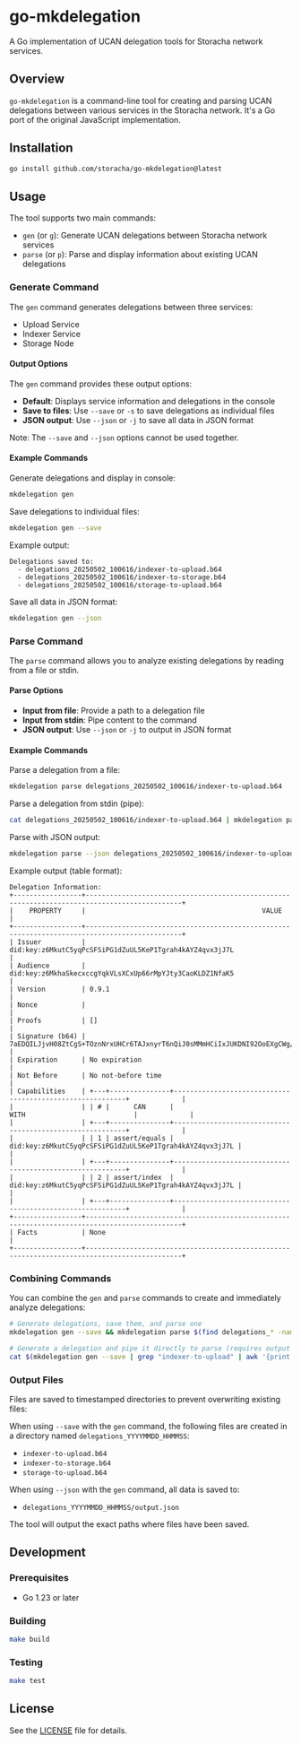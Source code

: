 # go-mkdelegation

A Go implementation of UCAN delegation tools for Storacha network services.

## Overview

`go-mkdelegation` is a command-line tool for creating and parsing UCAN delegations between various services in the Storacha network. It's a Go port of the original JavaScript implementation.

## Installation

```bash
go install github.com/storacha/go-mkdelegation@latest
```

## Usage

The tool supports two main commands:
- `gen` (or `g`): Generate UCAN delegations between Storacha network services
- `parse` (or `p`): Parse and display information about existing UCAN delegations

### Generate Command

The `gen` command generates delegations between three services:
- Upload Service
- Indexer Service
- Storage Node

#### Output Options

The `gen` command provides these output options:

- **Default**: Displays service information and delegations in the console
- **Save to files**: Use `--save` or `-s` to save delegations as individual files
- **JSON output**: Use `--json` or `-j` to save all data in JSON format

Note: The `--save` and `--json` options cannot be used together.

#### Example Commands

Generate delegations and display in console:
```bash
mkdelegation gen
```

Save delegations to individual files:
```bash
mkdelegation gen --save
```

Example output:
```
Delegations saved to:
  - delegations_20250502_100616/indexer-to-upload.b64
  - delegations_20250502_100616/indexer-to-storage.b64
  - delegations_20250502_100616/storage-to-upload.b64
```

Save all data in JSON format:
```bash
mkdelegation gen --json
```

### Parse Command

The `parse` command allows you to analyze existing delegations by reading from a file or stdin.

#### Parse Options

- **Input from file**: Provide a path to a delegation file
- **Input from stdin**: Pipe content to the command
- **JSON output**: Use `--json` or `-j` to output in JSON format

#### Example Commands

Parse a delegation from a file:
```bash
mkdelegation parse delegations_20250502_100616/indexer-to-upload.b64
```

Parse a delegation from stdin (pipe):
```bash
cat delegations_20250502_100616/indexer-to-upload.b64 | mkdelegation parse
```

Parse with JSON output:
```bash
mkdelegation parse --json delegations_20250502_100616/indexer-to-upload.b64
```

Example output (table format):
```
Delegation Information:
+-----------------+----------------------------------------------------------------------------------------------+
|    PROPERTY     |                                            VALUE                                             |
+-----------------+----------------------------------------------------------------------------------------------+
| Issuer          | did:key:z6MkutC5yqPcSFSiPG1dZuUL5KeP1Tgrah4kAYZ4qvx3jJ7L                                     |
| Audience        | did:key:z6MkhaSkecxccgYqkVLsXCxUp66rMpYJty3CaoKLDZ1NfaK5                                     |
| Version         | 0.9.1                                                                                        |
| Nonce           |                                                                                              |
| Proofs          | []                                                                                           |
| Signature (b64) | 7aEDQILJjvH08ZtCgS+TOznNrxUHCr6TAJxnyrT6nQiJ0sMMmHCiIxJUKDNI92OoEXgCWg/wEsiVQ+VEliAau2du9Qg= |
| Expiration      | No expiration                                                                                |
| Not Before      | No not-before time                                                                           |
| Capabilities    | +---+---------------+----------------------------------------------------------+             |
|                 | | # |      CAN      |                           WITH                           |             |
|                 | +---+---------------+----------------------------------------------------------+             |
|                 | | 1 | assert/equals | did:key:z6MkutC5yqPcSFSiPG1dZuUL5KeP1Tgrah4kAYZ4qvx3jJ7L |             |
|                 | +---+---------------+----------------------------------------------------------+             |
|                 | | 2 | assert/index  | did:key:z6MkutC5yqPcSFSiPG1dZuUL5KeP1Tgrah4kAYZ4qvx3jJ7L |             |
|                 | +---+---------------+----------------------------------------------------------+             |
+-----------------+----------------------------------------------------------------------------------------------+
| Facts           | None                                                                                         |
+-----------------+----------------------------------------------------------------------------------------------+
```

### Combining Commands

You can combine the `gen` and `parse` commands to create and immediately analyze delegations:

```bash
# Generate delegations, save them, and parse one
mkdelegation gen --save && mkdelegation parse $(find delegations_* -name "indexer-to-upload.b64" | sort | tail -1)

# Generate a delegation and pipe it directly to parse (requires output extraction)
cat $(mkdelegation gen --save | grep "indexer-to-upload" | awk '{print $3}') | mkdelegation parse
```

### Output Files

Files are saved to timestamped directories to prevent overwriting existing files:

When using `--save` with the `gen` command, the following files are created in a directory named `delegations_YYYYMMDD_HHMMSS`:
- `indexer-to-upload.b64`
- `indexer-to-storage.b64`
- `storage-to-upload.b64`

When using `--json` with the `gen` command, all data is saved to:
- `delegations_YYYYMMDD_HHMMSS/output.json`

The tool will output the exact paths where files have been saved.

## Development

### Prerequisites

- Go 1.23 or later

### Building

```bash
make build
```

### Testing

```bash
make test
```

## License

See the [LICENSE](LICENSE) file for details.
